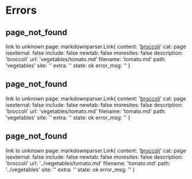 # Errors



## page_not_found 

link to unknown page: markdownparser.Link{
    content: '[broccoli](vegetables/tomato.md)'
    cat: page
    isexternal: false
    include: false
    newtab: false
    moresites: false
    description: 'broccoli'
    url: 'vegetables/tomato.md'
    filename: 'tomato.md'
    path: 'vegetables'
    site: ''
    extra: ''
    state: ok
    error_msg: ''
}


## page_not_found 

link to unknown page: markdownparser.Link{
    content: '[broccoli](vegetables/tomato.md)'
    cat: page
    isexternal: false
    include: false
    newtab: false
    moresites: false
    description: 'broccoli'
    url: 'vegetables/tomato.md'
    filename: 'tomato.md'
    path: 'vegetables'
    site: ''
    extra: ''
    state: ok
    error_msg: ''
}


## page_not_found 

link to unknown page: markdownparser.Link{
    content: '[broccoli](../vegetables/tomato.md)'
    cat: page
    isexternal: false
    include: false
    newtab: false
    moresites: false
    description: 'broccoli'
    url: '../vegetables/tomato.md'
    filename: 'tomato.md'
    path: '../vegetables'
    site: ''
    extra: ''
    state: ok
    error_msg: ''
}


